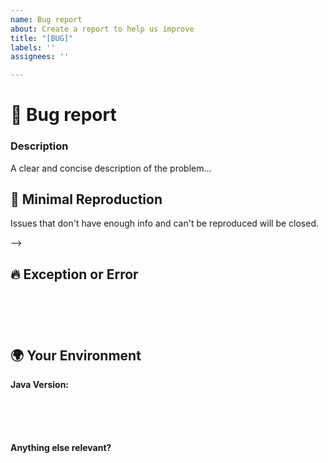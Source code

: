 ```yaml
---
name: Bug report
about: Create a report to help us improve
title: "[BUG]"
labels: ''
assignees: ''

---
```


<!--🔅🔅🔅🔅🔅🔅🔅🔅🔅🔅🔅🔅🔅🔅🔅🔅🔅🔅🔅🔅🔅🔅🔅🔅🔅🔅🔅🔅🔅🔅🔅

Oh hi there! 😄

To expedite issue processing please search open and closed issues before submitting a new one.
Existing issues often contain information about workarounds, resolution, or progress updates.

🔅🔅🔅🔅🔅🔅🔅🔅🔅🔅🔅🔅🔅🔅🔅🔅🔅🔅🔅🔅🔅🔅🔅🔅🔅🔅🔅🔅🔅🔅🔅🔅🔅-->


# 🐞  Bug report

### Description

<!-- ✍️--> A clear and concise description of the problem...


## 🔬 Minimal Reproduction
<!--
Please create and share minimal reproduction of the issue
-->

Issues that don't have enough info and can't be reproduced will be closed.

-->

## 🔥 Exception or Error
<pre><code>
<!-- If the issue is accompanied by an exception or an error, please share it below: -->
<!-- ✍️-->

</code></pre>


## 🌍  Your Environment

**Java Version:**
<pre><code>
<!-- run `java version` and paste output below -->
<!-- ✍️-->

</code></pre>

**Anything else relevant?**
<!-- ✍️Do any of these matter: operating system, IDE, package manager, ...? If so, please mention it below. -->
